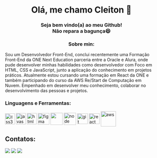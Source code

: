 
<h1 align="center">Olá, me chamo Cleiton 👋</h1>

<h3 align="center">Seja bem vindo(a) ao meu Github!<br>Não repara a bagunça😄</h3>

<h3 align="center">Sobre min:</h3>
Sou um Desenvolvedor Front-End, conclui recentemente uma Formação Front-End da ONE Next Education parceria entre a Oracle e Alura, onde pude desenvolver minhas habilidades como desenvolvedor com Foco em HTML, CSS e JavaScript, junto a aplicação do conhecimento em projetos práticos. Atualmente estou cursando uma formação em React da ONE e também participando do curso da AWS Re/Start de Computação em Nuvem. Empenhado em desenvolver meu conhecimento, colaborar no desenvolvimento das pessoas e projetos.

<div>
  <h3 align="left">Linguagens e Ferramentas:</h3>
</div>
<div>
<img align = "center" src="https://i.imgur.com/TLY19Q3.png" alt="css3" width="32" height="36"/>
<img align = "center" src="https://i.imgur.com/O02pplX.png" alt="javascript" width="32" height="37"/>
<img align = "center" src="https://i.imgur.com/HHwqtbv.png" alt="html" width="32" height="37"/> 
<img align = "center" src="https://i.imgur.com/nWOk023.png" alt="figma" width="38" height="38"/>
<img align = "center" src="https://i.imgur.com/eKV8V75.png  alt="python" width="40" height="40"/>
<img align = "center" src="https://i.imgur.com/LgigRLh.png" alt="node" width="40" height="40"/> 
<img align = "center" src="https://i.imgur.com/5pIevzW.png" alt="git" width="35" height="35"/> 
<img align = "center" src="https://i.imgur.com/YxyiXo4.png" alt="react" width="35" height="35"/>  
<img align = "center" src="https://i.imgur.com/IhS1TUg.png" alt="aws" width="50" height="50"/> 
</div>

## Contatos:

<div>
<a href="https://instagram.com/cleitonrn7" target="_blank"><img src="https://img.shields.io/badge/-Instagram-%23E4405F?style=for-the-badge&logo=instagram&logoColor=white" target="_blank"></a>
<a href="mailto:cleiltonn60@gmail.com"><img src="https://img.shields.io/badge/Gmail-D14836?style=for-the-badge&logo=gmail&logoColor=white" target="_blank"></a>
<a href="https://www.linkedin.com/in/cleiton-nascimento-dev" target="_blank"><img src="https://img.shields.io/badge/-LinkedIn-%230077B5?style=for-the-badge&logo=linkedin&logoColor=white" target="_blank"></a>   
</div>
                                                                                            
<!--
**CleitonOS/CleitonOS** is a ✨ _special_ ✨ repository because its `README.md` (this file) appears on your GitHub profile.

Here are some ideas to get you started:

- 🔭 I’m currently working on ...
- 🌱 I’m currently learning ...
- 👯 I’m looking to collaborate on ...
- 🤔 I’m looking for help with ...
- 💬 Ask me about ...
- 📫 How to reach me: ...
- 😄 Pronouns: ...
- ⚡ Fun fact: ...
-->
